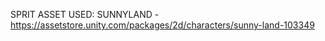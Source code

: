 SPRIT ASSET USED: SUNNYLAND - https://assetstore.unity.com/packages/2d/characters/sunny-land-103349
